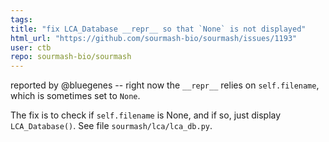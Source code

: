 ```yaml
---
tags: 
title: "fix LCA_Database __repr__ so that `None` is not displayed"
html_url: "https://github.com/sourmash-bio/sourmash/issues/1193"
user: ctb
repo: sourmash-bio/sourmash
---
```


reported by @bluegenes -- right now the `__repr__` relies on `self.filename`, which is sometimes set to `None`.

The fix is to check if `self.filename` is None, and if so, just display `LCA_Database()`. See file `sourmash/lca/lca_db.py`.